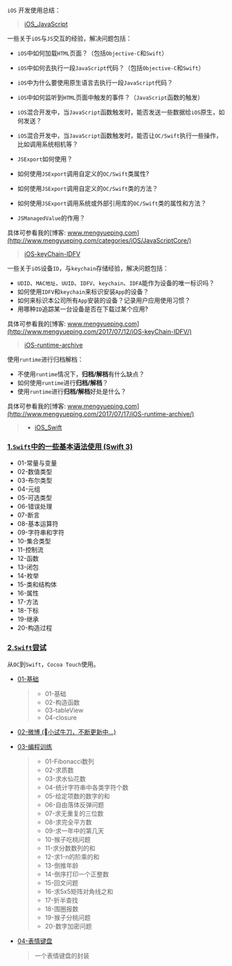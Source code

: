 `iOS` 开发使用总结：

> [iOS_JavaScript](./iOS_JavaScript)

一些关于`iOS`与`JS`交互的经验，解决问题包括：
* `iOS`中如何加载`HTML`页面？（包括`Objective-C`和`Swift`）
* `iOS`中如何去执行一段`JavaScript`代码？（包括`Objective-C`和`Swift`）
* `iOS`中为什么要使用原生语言去执行一段`JavaScript`代码？
* `iOS`中如何监听到`HTML`页面中触发的事件？（`JavaScript`函数的触发）
* `iOS`混合开发中，当`JavaScript`函数触发时，能否发送一些数据给`iOS`原生，如何发送？
* `iOS`混合开发中，当`JavaScript`函数触发时，能否让`OC/Swift`执行一些操作，比如调用系统相机等？

* `JSExport`如何使用？
* 如何使用`JSExport`调用自定义的`OC/Swift`类属性?
* 如何使用`JSExport`调用自定义的`OC/Swift`类的方法？
* 如何使用`JSExport`调用系统或外部引用库的`OC/Swift`类的属性和方法？
* `JSManagedValue`的作用？

具体可参看我的[博客: www.mengyueping.com](http://www.mengyueping.com/categories/iOS/JavaScriptCore/)

> [iOS-keyChain-IDFV](https://github.com/MengYP/apple-stack/tree/master/iOS_KeyChain-IDFV/OC-KeyChain-IDFV)

一些关于`iOS`设备`ID`，与`keychain`存储经验，解决问题包括：
* `UDID`、`MAC地址`、`UUID`、`IDFV`、`keychain`、`IDFA`能作为设备的唯一标识吗？
* 如何使用`IDFV`和`keychain`来标识安装`App`的设备？
* 如何来标识本公司所有`App`安装的设备？记录用户应用使用习惯？
* 用哪种`ID`追踪某一台设备是否在下载过某个应用?

具体可参看我的[博客: www.mengyueping.com](http://www.mengyueping.com/2017/07/12/iOS-keyChain-IDFV/)

> [iOS-runtime-archive](https://github.com/MengYP/apple-stack/tree/master/iOS_runtime-archive)

使用`runtime`进行归档解档：
* 不使用`runtime`情况下，**归档/解档**有什么缺点？
* 如何使用`runtime`进行**归档/解档**？
* 使用`runtime`进行**归档/解档**好处是什么？

具体可参看我的[博客: www.mengyueping.com](http://www.mengyueping.com/2017/07/17/iOS-runtime-archive/)


>- [iOS_Swift](./iOS_Swift)

### [1.`Swift`中的一些基本语法使用 (Swift 3)](https://github.com/MengYP/apple-stack/tree/master/iOS_Swift/01-Swift%E8%AF%AD%E6%B3%95%E7%AC%94%E8%AE%B0)

* 01-常量与变量
* 02-数值类型
* 03-布尔类型
* 04-元组
* 05-可选类型
* 06-错误处理
* 07-断言
* 08-基本运算符
* 09-字符串和字符
* 10-集合类型
* 11-控制流
* 12-函数
* 13-闭包
* 14-枚举
* 15-类和结构体
* 16-属性
* 17-方法
* 18-下标
* 19-继承
* 20-构造过程

### [2.`Swift`尝试](https://github.com/MengYP/apple-stack/tree/master/iOS_Swift/02-Swift%E5%B0%9D%E8%AF%95)

从`OC`到`Swift`，`Cocoa Touch`使用。

* [01-基础](https://github.com/MengYP/apple-stack/tree/master/iOS_Swift/02-Swift%E5%B0%9D%E8%AF%95/01-%E5%9F%BA%E7%A1%80)
    >- 01-基础 
    >- 02-构造函数
    >- 03-tableView
    >- 04-closure
    
* [02-微博 (小试牛刀，不断更新中...)](https://github.com/MengYP/apple-stack/tree/master/iOS_Swift/02-Swift%E5%B0%9D%E8%AF%95/02-Weibo)

* [03-编程训练](https://github.com/MengYP/apple-stack/tree/master/iOS_Swift/02-Swift%E5%B0%9D%E8%AF%95/03-%E7%BC%96%E7%A8%8B%E8%AE%AD%E7%BB%83)
    >- 01-Fibonacci数列
    >- 02-求质数
    >- 03-求水仙花数
    >- 04-统计字符串中各类字符个数
    >- 05-给定项数的数字的和
    >- 06-自由落体反弹问题
    >- 07-求无重复的三位数
    >- 08-求完全平方数
    >- 09-求一年中的第几天
    >- 10-猴子吃桃问题
    >- 11-求分数数列的和
    >- 12-求1-n的阶乘的和
    >- 13-倒推年龄
    >- 14-倒序打印一个正整数
    >- 15-回文问题
    >- 16-求5x5矩阵对角线之和
    >- 17-折半查找
    >- 18-围圈报数
    >- 19-猴子分桃问题
    >- 20-数字加密问题

* [04-表情键盘](https://github.com/MengYP/apple-stack/tree/master/iOS_Swift/02-Swift%E5%B0%9D%E8%AF%95/04-%E8%A1%A8%E6%83%85%E9%94%AE%E7%9B%98)
    > 一个表情键盘的封装

